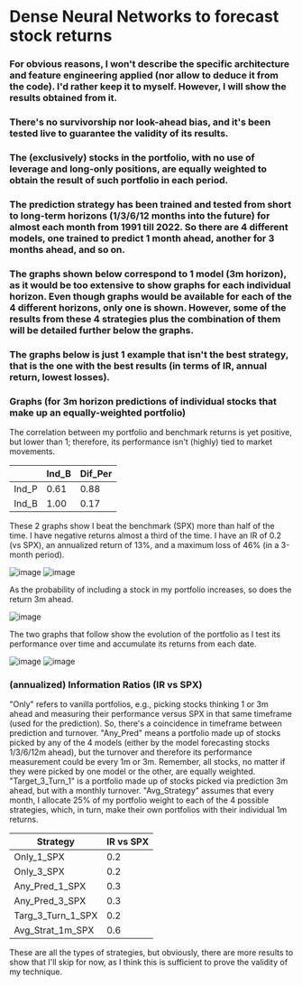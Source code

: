 # Dense Neural Networks to forecast stock returns

### For obvious reasons, I won't describe the specific architecture and feature engineering applied (nor allow to deduce it from the code). I'd rather keep it to myself. However, I will show the results obtained from it.
### There's no survivorship nor look-ahead bias, and it's been tested live to guarantee the validity of its results.
### The (exclusively) stocks in the portfolio, with no use of leverage and long-only positions, are equally weighted to obtain the result of such portfolio in each period.
### The prediction strategy has been trained and tested from short to long-term horizons (1/3/6/12 months into the future) for almost each month from 1991 till 2022. So there are 4 different models, one trained to predict 1 month ahead, another for 3 months ahead, and so on.
### The graphs shown below correspond to 1 model (3m horizon), as it would be too extensive to show graphs for each individual horizon. Even though graphs would be available for each of the 4 different horizons, only one is shown. However, some of the results from these 4 strategies plus the combination of them will be detailed further below the graphs.
### The graphs below is just 1 example that isn't the best strategy, that is the one with the best results (in terms of IR, annual return, lowest losses).


### Graphs (for 3m horizon predictions of individual stocks that make up an equally-weighted portfolio)

The correlation between my portfolio and benchmark returns is yet positive, but lower than 1; therefore, its performance isn't (highly) tied to market movements.

|        | Ind_B | Dif_Per |
|--------|-------|---------|
| Ind_P  | 0.61  | 0.88    |
| Ind_B  | 1.00  | 0.17    |


These 2 graphs show I beat the benchmark (SPX) more than half of the time. I have negative returns almost a third of the time. I have an IR of 0.2 (vs SPX), an annualized return of 13%, and a maximum loss of 46% (in a 3-month period).

![image](https://github.com/MatiGrinberg/Equity_Prediction/assets/45952871/09dffb5c-1005-44ca-b1b6-ddd7fcb3709d)
![image](https://github.com/MatiGrinberg/Equity_Prediction/assets/45952871/7dc57096-57a2-471c-af33-b95cd27b9a93)

As the probability of including a stock in my portfolio increases, so does the return 3m ahead.

![image](https://github.com/MatiGrinberg/Equity_Prediction/assets/45952871/955c11c8-b4ac-455c-8c8e-750c232b3c6e)

The two graphs that follow show the evolution of the portfolio as I test its performance over time and accumulate its returns from each date.

![image](https://github.com/MatiGrinberg/Equity_Prediction/assets/45952871/6c9d2fc5-7519-48c9-96d4-bb60f950b9e7)
![image](https://github.com/MatiGrinberg/Equity_Prediction/assets/45952871/1acfb3dc-1585-4cf1-8140-4ffab3945b65)

### (annualized) Information Ratios (IR vs SPX)
"Only" refers to vanilla portfolios, e.g., picking stocks thinking 1 or 3m ahead and measuring their performance versus SPX in that same timeframe (used for the prediction). So, there's a coincidence in timeframe between prediction and turnover.
"Any_Pred" means a portfolio made up of stocks picked by any of the 4 models (either by the model forecasting stocks 1/3/6/12m ahead), but the turnover and therefore its performance measurement could be every 1m or 3m. Remember, all stocks, no matter if they were picked by one model or the other, are equally weighted.
"Target_3_Turn_1" is a portfolio made up of stocks picked via prediction 3m ahead, but with a monthly turnover.
"Avg_Strategy" assumes that every month, I allocate 25% of my portfolio weight to each of the 4 possible strategies, which, in turn, make their own portfolios with their individual 1m returns.

| Strategy            | IR vs SPX |
|---------------------|-----------|
| Only_1_SPX          | 0.2       |
| Only_3_SPX          | 0.2       |
| Any_Pred_1_SPX      | 0.3       |
| Any_Pred_3_SPX      | 0.3       |
| Targ_3_Turn_1_SPX   | 0.2       |
| Avg_Strat_1m_SPX    | 0.6       |


These are all the types of strategies, but obviously, there are more results to show that I'll skip for now, as I think this is sufficient to prove the validity of my technique.
